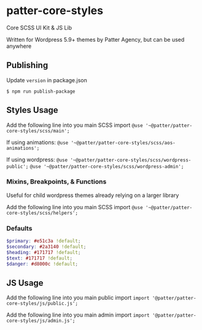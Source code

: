 # patter-core-styles

Core SCSS UI Kit & JS Lib

Written for Wordpress 5.9+ themes by Patter Agency, but can be used anywhere

## Publishing

Update `version` in package.json

`$ npm run publish-package`

## Styles Usage

Add the following line into you main SCSS import
`@use '~@patter/patter-core-styles/scss/main';`

If using animations:
`@use '~@patter/patter-core-styles/scss/aos-animations';`

If using wordpress: 
`@use '~@patter/patter-core-styles/scss/wordpress-public';`
`@use '~@patter/patter-core-styles/scss/wordpress-admin';`

### Mixins, Breakpoints, & Functions

Useful for child wordpress themes already relying on a larger library

Add the following line into you main SCSS import
`@use '~@patter/patter-core-styles/scss/helpers';`

### Defaults

```scss
$primary: #e51c3a !default;
$secondary: #2a3140 !default;
$heading: #171717 !default;
$text: #171717 !default;
$danger: #d8000c !default;
```

## JS Usage

Add the following line into you main public import
`import '@patter/patter-core-styles/js/public.js';`

Add the following line into you main admin import
`import '@patter/patter-core-styles/js/admin.js';`
